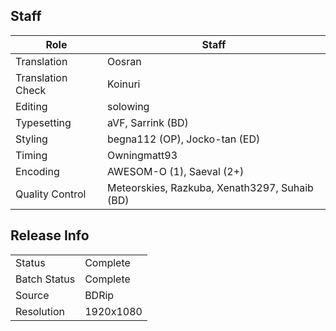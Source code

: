 ## Staff

| Role              | Staff                                           |
|-------------------|-------------------------------------------------|
| Translation       | Oosran                                          |
| Translation Check | Koinuri                                         |
| Editing           | solowing                                        |
| Typesetting       | aVF, Sarrink (BD)                               |
| Styling           | begna112 (OP), Jocko-tan (ED)                   |
| Timing            | Owningmatt93                                    |
| Encoding          | AWESOM-O (1), Saeval (2+)                       |
| Quality Control   | Meteorskies, Razkuba, Xenath3297, Suhaib (BD)   |

## Release Info

|              |           |
|--------------|-----------|
| Status       | Complete  |
| Batch Status | Complete  |
| Source       | BDRip     |
| Resolution   | 1920x1080 |